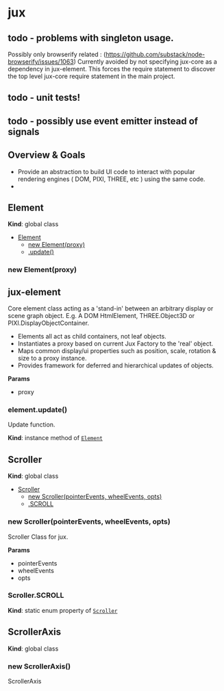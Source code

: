 
# jux

## todo - problems with singleton usage.
Possibly only browserify related : (https://github.com/substack/node-browserify/issues/1063)
Currently avoided by not specifying jux-core as a dependency in jux-element.
This forces the require statement to discover the top level jux-core require statement in the main project.

## todo - unit tests!

## todo - possibly use event emitter instead of signals

## Overview & Goals


- Provide an abstraction to build UI code to interact with popular rendering engines ( DOM, PIXI, THREE, etc ) using the same code.
-


<a name="Element"></a>
## Element
**Kind**: global class  

* [Element](#Element)
  * [new Element(proxy)](#new_Element_new)
  * [.update()](#Element+update)

<a name="new_Element_new"></a>
### new Element(proxy)
## jux-element

 Core element class acting as a 'stand-in' between an arbitrary display or scene graph object.
 E.g. A DOM HtmlElement, THREE.Object3D or PIXI.DisplayObjectContainer.

 - Elements all act as child containers, not leaf objects.
 - Instantiates a proxy based on current Jux Factory to the 'real' object.
 - Maps common display/ui properties such as position, scale, rotation & size to a proxy instance.
 - Provides framework for deferred and hierarchical updates of objects.

**Params**
- proxy

<a name="Element+update"></a>
### element.update()
Update function.

**Kind**: instance method of <code>[Element](#Element)</code>  

<a name="Scroller"></a>
## Scroller
**Kind**: global class  

* [Scroller](#Scroller)
  * [new Scroller(pointerEvents, wheelEvents, opts)](#new_Scroller_new)
  * [.SCROLL](#Scroller.SCROLL)

<a name="new_Scroller_new"></a>
### new Scroller(pointerEvents, wheelEvents, opts)
Scroller Class for jux.

**Params**
- pointerEvents
- wheelEvents
- opts

<a name="Scroller.SCROLL"></a>
### Scroller.SCROLL
**Kind**: static enum property of <code>[Scroller](#Scroller)</code>  

<a name="ScrollerAxis"></a>
## ScrollerAxis
**Kind**: global class  
<a name="new_ScrollerAxis_new"></a>
### new ScrollerAxis()
ScrollerAxis




